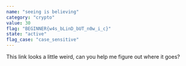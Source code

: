 ```yaml
---
name: "seeing is believing"
category: "crypto"
value: 30
flag: "BEGINNER{w4s_bLinD_bUT_n0w_i_c}"
state: "active"
flag_case: "case_sensitive"
---
```


This link looks a little weird, can you help me figure out where it goes?
